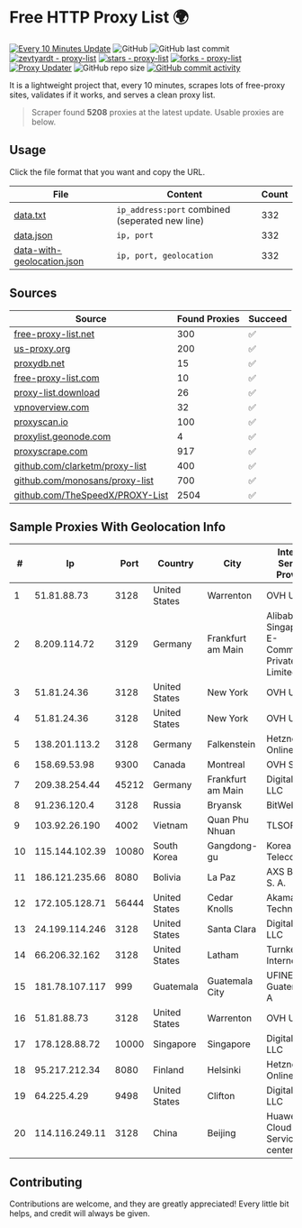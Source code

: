 
# Free HTTP Proxy List 🌍

[![Every 10 Minutes Update](https://github.com/mertguvencli/http-proxy-list/actions/workflows/main.yml/badge.svg?branch=main)](https://github.com/mertguvencli/http-proxy-list/actions/workflows/main.yml)
![GitHub](https://img.shields.io/github/license/mertguvencli/http-proxy-list)
![GitHub last commit](https://img.shields.io/github/last-commit/mertguvencli/http-proxy-list)
[![zevtyardt - proxy-list](https://img.shields.io/static/v1?label=zevtyardt&message=proxy-list&color=blue&logo=github)](https://github.com/zevtyardt/proxy-list "Go to GitHub repo")
[![stars - proxy-list](https://img.shields.io/github/stars/zevtyardt/proxy-list?style=social)](https://github.com/zevtyardt/proxy-list)
[![forks - proxy-list](https://img.shields.io/github/forks/zevtyardt/proxy-list?style=social)](https://github.com/zevtyardt/proxy-list)
[![Proxy Updater](https://github.com/zevtyardt/proxy-list/workflows/Proxy%20Updater/badge.svg)](https://github.com/zevtyardt/proxy-list/actions?query=workflow:"Proxy+Updater")
![GitHub repo size](https://img.shields.io/github/repo-size/zevtyardt/proxy-list)
[![GitHub commit activity](https://img.shields.io/github/commit-activity/m/zevtyardt/proxy-list?logo=commits)](https://github.com/zevtyardt/proxy-list/commits/main)

It is a lightweight project that, every 10 minutes, scrapes lots of free-proxy sites, validates if it works, and serves a clean proxy list.

> Scraper found **5208** proxies at the latest update. Usable proxies are below.

## Usage

Click the file format that you want and copy the URL.

|File|Content|Count|
|----|-------|-----|
|[data.txt](https://raw.githubusercontent.com/mertguvencli/http-proxy-list/main/proxy-list/data.txt)|`ip_address:port` combined (seperated new line)|332|
|[data.json](https://raw.githubusercontent.com/mertguvencli/http-proxy-list/main/proxy-list/data.json)|`ip, port`|332|
|[data-with-geolocation.json](https://raw.githubusercontent.com/mertguvencli/http-proxy-list/main/proxy-list/data-with-geolocation.json)|`ip, port, geolocation`|332|

## Sources

|Source|Found Proxies|Succeed|
|------|-------------|-------|
|[free-proxy-list.net](https://free-proxy-list.net)|300|✅|
|[us-proxy.org](https://www.us-proxy.org)|200|✅|
|[proxydb.net](http://proxydb.net)|15|✅|
|[free-proxy-list.com](https://free-proxy-list.com/?page=&port=&type%5B%5D=http&type%5B%5D=https&up_time=0&search=Search)|10|✅|
|[proxy-list.download](https://www.proxy-list.download/HTTP)|26|✅|
|[vpnoverview.com](https://vpnoverview.com/privacy/anonymous-browsing/free-proxy-servers)|32|✅|
|[proxyscan.io](https://www.proxyscan.io)|100|✅|
|[proxylist.geonode.com](https://proxylist.geonode.com/api/proxy-list?limit=300&page=1&sort_by=lastChecked&sort_type=desc&protocols=http,https)|4|✅|
|[proxyscrape.com](https://api.proxyscrape.com/v2/?request=displayproxies&protocol=http&timeout=10000&country=all&ssl=all&anonymity=all)|917|✅|
|[github.com/clarketm/proxy-list](https://raw.githubusercontent.com/clarketm/proxy-list/master/proxy-list-raw.txt)|400|✅|
|[github.com/monosans/proxy-list](https://raw.githubusercontent.com/monosans/proxy-list/main/proxies/http.txt)|700|✅|
|[github.com/TheSpeedX/PROXY-List](https://raw.githubusercontent.com/TheSpeedX/PROXY-List/master/http.txt)|2504|✅|


## Sample Proxies With Geolocation Info

|#|Ip|Port|Country|City|Internet Service Provider|
|-|--|----|-------|----|-------------------------|
|1|51.81.88.73|3128|United States|Warrenton|OVH US LLC|
|2|8.209.114.72|3129|Germany|Frankfurt am Main|Alibaba.com Singapore E-Commerce Private Limited|
|3|51.81.24.36|3128|United States|New York|OVH US LLC|
|4|51.81.24.36|3128|United States|New York|OVH US LLC|
|5|138.201.113.2|3128|Germany|Falkenstein|Hetzner Online GmbH|
|6|158.69.53.98|9300|Canada|Montreal|OVH SAS|
|7|209.38.254.44|45212|Germany|Frankfurt am Main|DigitalOcean, LLC|
|8|91.236.120.4|3128|Russia|Bryansk|BitWeb LLC|
|9|103.92.26.190|4002|Vietnam|Quan Phu Nhuan|TLSOFT|
|10|115.144.102.39|10080|South Korea|Gangdong-gu|Korea Telecom|
|11|186.121.235.66|8080|Bolivia|La Paz|AXS Bolivia S. A.|
|12|172.105.128.71|56444|United States|Cedar Knolls|Akamai Technologies|
|13|24.199.114.246|3128|United States|Santa Clara|DigitalOcean, LLC|
|14|66.206.32.162|3128|United States|Latham|Turnkey Internet Inc.|
|15|181.78.107.117|999|Guatemala|Guatemala City|UFINET Guatemala S. A|
|16|51.81.88.73|3128|United States|Warrenton|OVH US LLC|
|17|178.128.88.72|10000|Singapore|Singapore|DigitalOcean, LLC|
|18|95.217.212.34|8080|Finland|Helsinki|Hetzner Online GmbH|
|19|64.225.4.29|9498|United States|Clifton|DigitalOcean, LLC|
|20|114.116.249.11|3128|China|Beijing|Huawei Cloud Service data center|



## Contributing

Contributions are welcome, and they are greatly appreciated! Every
little bit helps, and credit will always be given.

